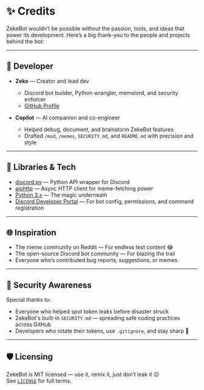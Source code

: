 # ✨ Credits

ZekeBot wouldn’t be possible without the passion, tools, and ideas that power its development. Here’s a big thank-you to the people and projects behind the bot:

---

## 👤 Developer

- **Zeke** — Creator and lead dev  
  - Discord bot builder, Python wrangler, memelord, and security enforcer  
  - [GitHub Profile](https://github.com/zeke-youtube)

- **Copilot** — AI companion and co-engineer  
  - Helped debug, document, and brainstorm ZekeBot features  
  - Drafted `/mod`, `/memes`, `SECURITY.md`, and `README.md` with precision and style

---

## 🧩 Libraries & Tech

- [discord.py](https://github.com/Rapptz/discord.py) — Python API wrapper for Discord  
- [aiohttp](https://docs.aiohttp.org/en/stable/) — Async HTTP client for meme-fetching power  
- [Python 3.x](https://www.python.org/) — The magic underneath  
- [Discord Developer Portal](https://discord.com/developers/applications) — For bot config, permissions, and command registration

---

## 🌐 Inspiration

- The meme community on Reddit — For endless test content 😂  
- The open-source Discord bot community — For blazing the trail  
- Everyone who’s contributed bug reports, suggestions, or memes

---

## 🔐 Security Awareness

Special thanks to:
- Everyone who helped spot token leaks before disaster struck  
- ZekeBot's built-in `SECURITY.md` — spreading safe coding practices across GitHub  
- Developers who rotate their tokens, use `.gitignore`, and stay sharp 💪

---

## 🛡️ Licensing

ZekeBot is MIT licensed — use it, remix it, just don’t leak it 😉  
See [`LICENSE`](./LICENSE) for full terms.
